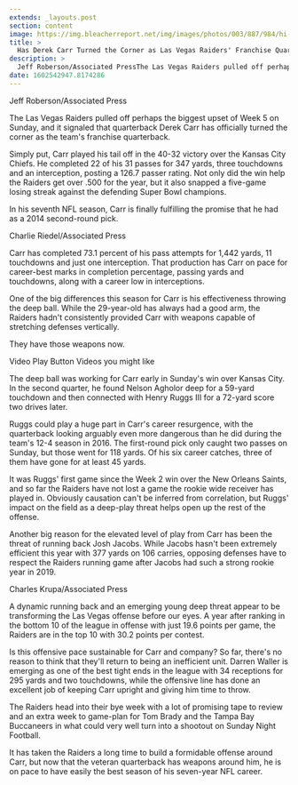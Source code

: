 ```yaml
--- 
extends: _layouts.post 
section: content 
image: https://img.bleacherreport.net/img/images/photos/003/887/984/hi-res-6da122985f5fef02ef4f72829209d289_crop_exact.jpg?w=1200&h=1200&q=75 
title: > 
  Has Derek Carr Turned the Corner as Las Vegas Raiders' Franchise Quarterback? 
description: > 
  Jeff Roberson/Associated PressThe Las Vegas Raiders pulled off perhaps the biggest upset of Week 5 on Sunday, and it signaled that quarterback Derek Carr has officially turned the corner as the team's franchise quarterback.He completed 22 of his 31 passes for 347 yards, three touchdowns and an interception, posting a 126.7 passer rating.In his seventh NFL season, Carr is finally fulfilling the promise that he had as a 2014 second-round pick.Charlie Riedel/Associated PressCarr has completed 73.1 percent of his pass attempts for 1,442 yards, 11 touchdowns and just one interception.While the 29-year-old has always had a good arm, the Raiders hadn't consistently provided Carr with weapons capable of stretching defenses vertically. 
date: 1602542947.8174286 
--- 
```

Jeff Roberson/Associated Press

The Las Vegas Raiders pulled off perhaps the biggest upset of Week 5 on Sunday, and it signaled that quarterback Derek Carr has officially turned the corner as the team's franchise quarterback.

Simply put, Carr played his tail off in the 40-32 victory over the Kansas City Chiefs. He completed 22 of his 31 passes for 347 yards, three touchdowns and an interception, posting a 126.7 passer rating. Not only did the win help the Raiders get over .500 for the year, but it also snapped a five-game losing streak against the defending Super Bowl champions.

In his seventh NFL season, Carr is finally fulfilling the promise that he had as a 2014 second-round pick.

Charlie Riedel/Associated Press

Carr has completed 73.1 percent of his pass attempts for 1,442 yards, 11 touchdowns and just one interception. That production has Carr on pace for career-best marks in completion percentage, passing yards and touchdowns, along with a career low in interceptions.

One of the big differences this season for Carr is his effectiveness throwing the deep ball. While the 29-year-old has always had a good arm, the Raiders hadn't consistently provided Carr with weapons capable of stretching defenses vertically.

They have those weapons now.

Video Play Button Videos you might like

The deep ball was working for Carr early in Sunday's win over Kansas City. In the second quarter, he found Nelson Agholor deep for a 59-yard touchdown and then connected with Henry Ruggs III for a 72-yard score two drives later.

Ruggs could play a huge part in Carr's career resurgence, with the quarterback looking arguably even more dangerous than he did during the team's 12-4 season in 2016. The first-round pick only caught two passes on Sunday, but those went for 118 yards. Of his six career catches, three of them have gone for at least 45 yards.

It was Ruggs' first game since the Week 2 win over the New Orleans Saints, and so far the Raiders have not lost a game the rookie wide receiver has played in. Obviously causation can't be inferred from correlation, but Ruggs' impact on the field as a deep-play threat helps open up the rest of the offense.

Another big reason for the elevated level of play from Carr has been the threat of running back Josh Jacobs. While Jacobs hasn't been extremely efficient this year with 377 yards on 106 carries, opposing defenses have to respect the Raiders running game after Jacobs had such a strong rookie year in 2019.

Charles Krupa/Associated Press

A dynamic running back and an emerging young deep threat appear to be transforming the Las Vegas offense before our eyes. A year after ranking in the bottom 10 of the league in offense with just 19.6 points per game, the Raiders are in the top 10 with 30.2 points per contest.

Is this offensive pace sustainable for Carr and company? So far, there's no reason to think that they'll return to being an inefficient unit. Darren Waller is emerging as one of the best tight ends in the league with 34 receptions for 295 yards and two touchdowns, while the offensive line has done an excellent job of keeping Carr upright and giving him time to throw.

The Raiders head into their bye week with a lot of promising tape to review and an extra week to game-plan for Tom Brady and the Tampa Bay Buccaneers in what could very well turn into a shootout on Sunday Night Football.

It has taken the Raiders a long time to build a formidable offense around Carr, but now that the veteran quarterback has weapons around him, he is on pace to have easily the best season of his seven-year NFL career.
